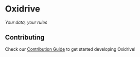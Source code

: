 # Oxidrive

*Your data, your rules*

## Contributing

Check our [Contribution Guide](CONTRIBUTING.md) to get started developing Oxidrive!
